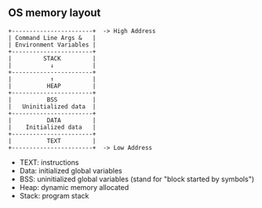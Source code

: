 OS memory layout
---

```
+-----------------------+  -> High Address
| Command Line Args &   |
| Environment Variables |
+-----------------------+
|         STACK         |
|           ↓           |
+-----------------------+
|           ↑           | 
|          HEAP         |
+-----------------------+
|          BSS          |
|   Uninitialized data  |
+-----------------------+
|          DATA         |
|    Initialized data   |
+-----------------------+
|          TEXT         |
+-----------------------+  -> Low Address
```

- TEXT:  instructions
- Data:  initialized global variables
- BSS:   uninitialized global variables (stand for "block started by symbols")
- Heap:  dynamic memory allocated
- Stack: program stack
